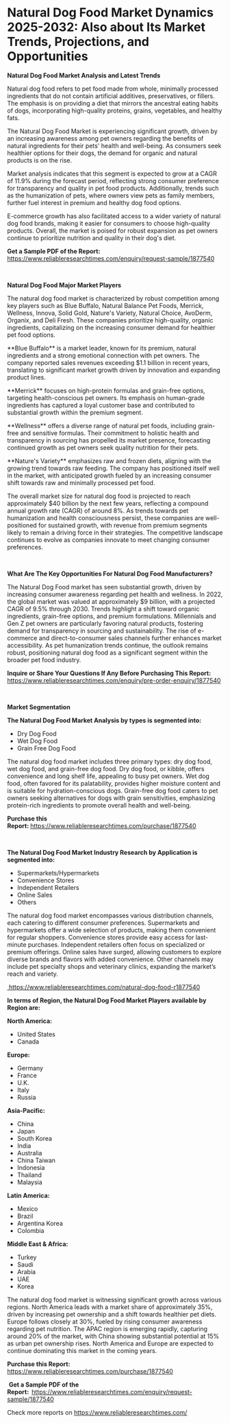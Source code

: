 <p><h1>Natural Dog Food Market Dynamics 2025-2032: Also about Its Market Trends, Projections, and Opportunities</h1></p><p><strong>Natural Dog Food Market Analysis and Latest Trends</strong></p>
<p><p>Natural dog food refers to pet food made from whole, minimally processed ingredients that do not contain artificial additives, preservatives, or fillers. The emphasis is on providing a diet that mirrors the ancestral eating habits of dogs, incorporating high-quality proteins, grains, vegetables, and healthy fats.</p><p>The Natural Dog Food Market is experiencing significant growth, driven by an increasing awareness among pet owners regarding the benefits of natural ingredients for their pets' health and well-being. As consumers seek healthier options for their dogs, the demand for organic and natural products is on the rise. </p><p>Market analysis indicates that this segment is expected to grow at a CAGR of 11.9% during the forecast period, reflecting strong consumer preference for transparency and quality in pet food products. Additionally, trends such as the humanization of pets, where owners view pets as family members, further fuel interest in premium and healthy dog food options. </p><p>E-commerce growth has also facilitated access to a wider variety of natural dog food brands, making it easier for consumers to choose high-quality products. Overall, the market is poised for robust expansion as pet owners continue to prioritize nutrition and quality in their dog's diet.</p></p>
<p><strong>Get a Sample PDF of the Report:&nbsp;</strong> <a href="https://www.reliableresearchtimes.com/enquiry/request-sample/1877540?utm_campaign=2275&utm_medium=2&utm_source=Github&utm_content=ia&utm_term=04042025&utm_id=natural-dog-food">https://www.reliableresearchtimes.com/enquiry/request-sample/1877540</a></p>
<p>&nbsp;</p>
<p><strong>Natural Dog Food Major Market Players</strong></p>
<p><p>The natural dog food market is characterized by robust competition among key players such as Blue Buffalo, Natural Balance Pet Foods, Merrick, Wellness, Innova, Solid Gold, Nature's Variety, Natural Choice, AvoDerm, Organix, and Deli Fresh. These companies prioritize high-quality, organic ingredients, capitalizing on the increasing consumer demand for healthier pet food options.</p><p>**Blue Buffalo** is a market leader, known for its premium, natural ingredients and a strong emotional connection with pet owners. The company reported sales revenues exceeding $1.1 billion in recent years, translating to significant market growth driven by innovation and expanding product lines.</p><p>**Merrick** focuses on high-protein formulas and grain-free options, targeting health-conscious pet owners. Its emphasis on human-grade ingredients has captured a loyal customer base and contributed to substantial growth within the premium segment.</p><p>**Wellness** offers a diverse range of natural pet foods, including grain-free and sensitive formulas. Their commitment to holistic health and transparency in sourcing has propelled its market presence, forecasting continued growth as pet owners seek quality nutrition for their pets.</p><p>**Nature's Variety** emphasizes raw and frozen diets, aligning with the growing trend towards raw feeding. The company has positioned itself well in the market, with anticipated growth fueled by an increasing consumer shift towards raw and minimally processed pet food.</p><p>The overall market size for natural dog food is projected to reach approximately $40 billion by the next few years, reflecting a compound annual growth rate (CAGR) of around 8%. As trends towards pet humanization and health consciousness persist, these companies are well-positioned for sustained growth, with revenue from premium segments likely to remain a driving force in their strategies. The competitive landscape continues to evolve as companies innovate to meet changing consumer preferences.</p></p>
<p>&nbsp;</p>
<p><strong>What Are The Key Opportunities For Natural Dog Food Manufacturers?</strong></p>
<p><p>The Natural Dog Food market has seen substantial growth, driven by increasing consumer awareness regarding pet health and wellness. In 2022, the global market was valued at approximately $9 billion, with a projected CAGR of 9.5% through 2030. Trends highlight a shift toward organic ingredients, grain-free options, and premium formulations. Millennials and Gen Z pet owners are particularly favoring natural products, fostering demand for transparency in sourcing and sustainability. The rise of e-commerce and direct-to-consumer sales channels further enhances market accessibility. As pet humanization trends continue, the outlook remains robust, positioning natural dog food as a significant segment within the broader pet food industry.</p></p>
<p><strong>Inquire or Share Your Questions If Any Before Purchasing This Report:</strong> <a href="https://www.reliableresearchtimes.com/enquiry/pre-order-enquiry/1877540?utm_campaign=2275&utm_medium=2&utm_source=Github&utm_content=ia&utm_term=04042025&utm_id=natural-dog-food">https://www.reliableresearchtimes.com/enquiry/pre-order-enquiry/1877540</a></p>
<p>&nbsp;</p>
<p><strong>Market Segmentation</strong></p>
<p><strong>The Natural Dog Food Market Analysis by types is segmented into:</strong></p>
<p><ul><li>Dry Dog Food</li><li>Wet Dog Food</li><li>Grain Free Dog Food</li></ul></p>
<p><p>The natural dog food market includes three primary types: dry dog food, wet dog food, and grain-free dog food. Dry dog food, or kibble, offers convenience and long shelf life, appealing to busy pet owners. Wet dog food, often favored for its palatability, provides higher moisture content and is suitable for hydration-conscious dogs. Grain-free dog food caters to pet owners seeking alternatives for dogs with grain sensitivities, emphasizing protein-rich ingredients to promote overall health and well-being.</p></p>
<p><strong>Purchase this Report:&nbsp;</strong><a href="https://www.reliableresearchtimes.com/purchase/1877540?utm_campaign=2275&utm_medium=2&utm_source=Github&utm_content=ia&utm_term=04042025&utm_id=natural-dog-food">https://www.reliableresearchtimes.com/purchase/1877540</a></p>
<p>&nbsp;</p>
<p><strong>The Natural Dog Food Market Industry Research by Application is segmented into:</strong></p>
<p><ul><li>Supermarkets/Hypermarkets</li><li>Convenience Stores</li><li>Independent Retailers</li><li>Online Sales</li><li>Others</li></ul></p>
<p><p>The natural dog food market encompasses various distribution channels, each catering to different consumer preferences. Supermarkets and hypermarkets offer a wide selection of products, making them convenient for regular shoppers. Convenience stores provide easy access for last-minute purchases. Independent retailers often focus on specialized or premium offerings. Online sales have surged, allowing customers to explore diverse brands and flavors with added convenience. Other channels may include pet specialty shops and veterinary clinics, expanding the market’s reach and variety.</p></p>
<p><a href="https://www.reliableresearchtimes.com/natural-dog-food-r1877540?utm_campaign=2275&utm_medium=2&utm_source=Github&utm_content=ia&utm_term=04042025&utm_id=natural-dog-food">&nbsp;https://www.reliableresearchtimes.com/natural-dog-food-r1877540</a></p>
<p><strong>In terms of Region, the Natural Dog Food Market Players available by Region are:</strong></p>
<p>
    <p> <strong> North America: </strong>
        <ul>
            <li>United States</li>
            <li>Canada</li>
        </ul>
        </p> 
    <p> <strong> Europe: </strong>
        <ul>
            <li>Germany</li>
            <li>France</li>
            <li>U.K.</li>
            <li>Italy</li>
            <li>Russia</li>
        </ul>
        </p> 
    <p> <strong> Asia-Pacific: </strong>
        <ul>
            <li>China</li>
            <li>Japan</li>
            <li>South Korea</li>
            <li>India</li>
            <li>Australia</li>
            <li>China Taiwan</li>
            <li>Indonesia</li>
            <li>Thailand</li>
            <li>Malaysia</li>
        </ul>
        </p> 
    <p> <strong> Latin America: </strong>
        <ul>
            <li>Mexico</li>
            <li>Brazil</li>
            <li>Argentina Korea</li>
            <li>Colombia</li>
        </ul>
        </p> 
    <p> <strong> Middle East & Africa: </strong>
        <ul>
            <li>Turkey</li>
            <li>Saudi</li>
            <li>Arabia</li>
            <li>UAE</li>
            <li>Korea</li>
        </ul>
    </p>
    </p>
<p><p>The natural dog food market is witnessing significant growth across various regions. North America leads with a market share of approximately 35%, driven by increasing pet ownership and a shift towards healthier pet diets. Europe follows closely at 30%, fueled by rising consumer awareness regarding pet nutrition. The APAC region is emerging rapidly, capturing around 20% of the market, with China showing substantial potential at 15% as urban pet ownership rises. North America and Europe are expected to continue dominating this market in the coming years.</p></p>
<p><strong>Purchase this Report: </strong><a href="https://www.reliableresearchtimes.com/purchase/1877540?utm_campaign=2275&utm_medium=2&utm_source=Github&utm_content=ia&utm_term=04042025&utm_id=natural-dog-food">https://www.reliableresearchtimes.com/purchase/1877540</a></p>
<p>&nbsp;<strong>Get a Sample PDF of the Report:&nbsp;&nbsp;</strong><a href="https://www.reliableresearchtimes.com/enquiry/request-sample/1877540?utm_campaign=2275&utm_medium=2&utm_source=Github&utm_content=ia&utm_term=04042025&utm_id=natural-dog-food">https://www.reliableresearchtimes.com/enquiry/request-sample/1877540</a></p>
<p><strong></strong></p>
<p>Check more reports on <a href="https://www.reliableresearchtimes.com/?utm_campaign=2275&utm_medium=2&utm_source=Github&utm_content=ia&utm_term=04042025&utm_id=natural-dog-food">https://www.reliableresearchtimes.com/</a></p>